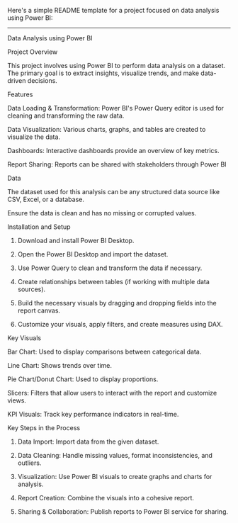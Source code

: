 Here's a simple README template for a project focused on data analysis using Power BI:


---

Data Analysis using Power BI

Project Overview

This project involves using Power BI to perform data analysis on a dataset. The primary goal is to extract insights, visualize trends, and make data-driven decisions.

Features

Data Loading & Transformation: Power BI's Power Query editor is used for cleaning and transforming the raw data.

Data Visualization: Various charts, graphs, and tables are created to visualize the data.

Dashboards: Interactive dashboards provide an overview of key metrics.

Report Sharing: Reports can be shared with stakeholders through Power BI 


Data

The dataset used for this analysis can be any structured data source like CSV, Excel, or a database.

Ensure the data is clean and has no missing or corrupted values.


Installation and Setup

1. Download and install Power BI Desktop.


2. Open the Power BI Desktop and import the dataset.


3. Use Power Query to clean and transform the data if necessary.


4. Create relationships between tables (if working with multiple data sources).


5. Build the necessary visuals by dragging and dropping fields into the report canvas.


6. Customize your visuals, apply filters, and create measures using DAX.



Key Visuals

Bar Chart: Used to display comparisons between categorical data.

Line Chart: Shows trends over time.

Pie Chart/Donut Chart: Used to display proportions.

Slicers: Filters that allow users to interact with the report and customize views.

KPI Visuals: Track key performance indicators in real-time.


Key Steps in the Process

1. Data Import: Import data from the given dataset.


2. Data Cleaning: Handle missing values, format inconsistencies, and outliers.


3. Visualization: Use Power BI visuals to create graphs and charts for analysis.


4. Report Creation: Combine the visuals into a cohesive report.


5. Sharing & Collaboration: Publish reports to Power BI service for sharing.

